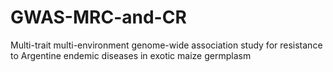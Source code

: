# GWAS-MRC-and-CR
Multi-trait multi-environment genome-wide association study for resistance to Argentine endemic diseases in exotic maize germplasm
